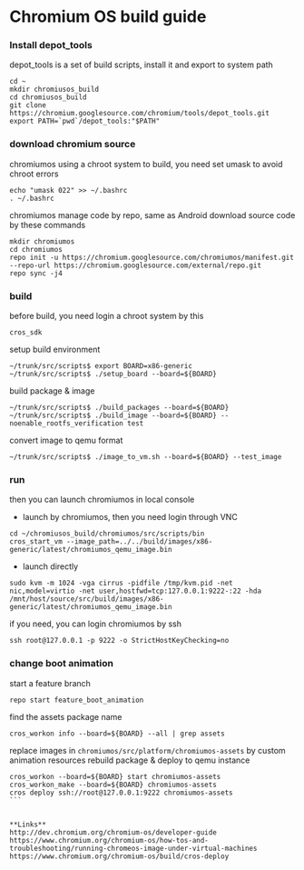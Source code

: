 
# Chromium OS build guide


### Install depot_tools

depot_tools is a set of build scripts, install it and export to system path
```
cd ~
mkdir chromiusos_build
cd chromiusos_build
git clone https://chromium.googlesource.com/chromium/tools/depot_tools.git
export PATH=`pwd`/depot_tools:"$PATH"
```

### download chromium source
chromiumos using a chroot system to build, you need set umask to avoid chroot errors 
```
echo "umask 022" >> ~/.bashrc
. ~/.bashrc
```

chromiumos manage code by repo, same as Android
download source code by these commands
```
mkdir chromiumos
cd chromiumos
repo init -u https://chromium.googlesource.com/chromiumos/manifest.git --repo-url https://chromium.googlesource.com/external/repo.git 
repo sync -j4
```

### build
before build, you need login a chroot system by this
```
cros_sdk
```

setup build environment
```
~/trunk/src/scripts$ export BOARD=x86-generic
~/trunk/src/scripts$ ./setup_board --board=${BOARD}
```

build package & image
```
~/trunk/src/scripts$ ./build_packages --board=${BOARD}
~/trunk/src/scripts$ ./build_image --board=${BOARD} --noenable_rootfs_verification test
```

convert image to qemu format
```
~/trunk/src/scripts$ ./image_to_vm.sh --board=${BOARD} --test_image
```

### run
then you can launch chromiumos in local console
* launch by chromiumos, then you need login through VNC
```
cd ~/chromiusos_build/chromiumos/src/scripts/bin
cros_start_vm --image_path=../../build/images/x86-generic/latest/chromiumos_qemu_image.bin
```
* launch directly
```
sudo kvm -m 1024 -vga cirrus -pidfile /tmp/kvm.pid -net nic,model=virtio -net user,hostfwd=tcp:127.0.0.1:9222-:22 -hda /mnt/host/source/src/build/images/x86-generic/latest/chromiumos_qemu_image.bin
```

if you need, you can login chromiumos by ssh
```
ssh root@127.0.0.1 -p 9222 -o StrictHostKeyChecking=no
```

### change boot animation
start a feature branch
```
repo start feature_boot_animation
```

find the assets package name
```
cros_workon info --board=${BOARD} --all | grep assets
```

replace images in `chromiumos/src/platform/chromiumos-assets` by custom animation resources
rebuild package & deploy to qemu instance
````
cros_workon --board=${BOARD} start chromiumos-assets
cros_workon_make --board=${BOARD} chromiumos-assets
cros deploy ssh://root@127.0.0.1:9222 chromiumos-assets
```


**Links**
http://dev.chromium.org/chromium-os/developer-guide
https://www.chromium.org/chromium-os/how-tos-and-troubleshooting/running-chromeos-image-under-virtual-machines
https://www.chromium.org/chromium-os/build/cros-deploy
